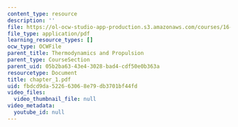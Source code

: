 ```yaml
---
content_type: resource
description: ''
file: https://ol-ocw-studio-app-production.s3.amazonaws.com/courses/16-01-unified-engineering-i-ii-iii-iv-fall-2005-spring-2006/fbdcd9da522663068e79db3701bf44fd_chapter_1.pdf
file_type: application/pdf
learning_resource_types: []
ocw_type: OCWFile
parent_title: Thermodynamics and Propulsion
parent_type: CourseSection
parent_uid: 05b2ba63-43e4-3028-bad4-cdf50e0b363a
resourcetype: Document
title: chapter_1.pdf
uid: fbdcd9da-5226-6306-8e79-db3701bf44fd
video_files:
  video_thumbnail_file: null
video_metadata:
  youtube_id: null
---
```

